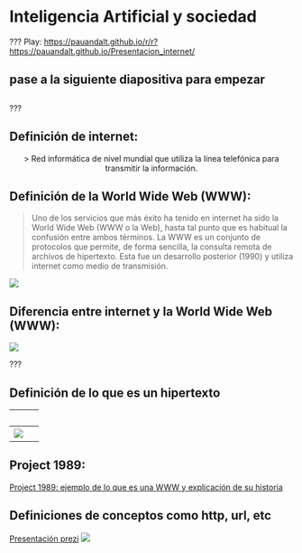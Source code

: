 # Inteligencia Artificial y sociedad
???
Play: https://pauandalt.github.io/r/r?https://pauandalt.github.io/Presentacion_internet/
## pase a la siguiente diapositiva para empezar

## 
???

## Definición de internet:
<p align="center">
> Red informática de nivel mundial que utiliza la línea telefónica para transmitir la información.

## Definición de la World Wide Web (WWW):

> Uno de los servicios que más éxito ha tenido en internet ha sido la World Wide Web (WWW o la Web), hasta tal punto que es habitual la confusión entre ambos términos. La WWW es un conjunto de protocolos que permite, de forma sencilla, la consulta remota de archivos de hipertexto. Esta fue un desarrollo posterior (1990) y utiliza internet como medio de transmisión.

![](https://as01.epimg.net/betech/imagenes/2018/02/27/portada/1519723458_873061_1519723787_noticia_normal.jpg)

## Diferencia entre internet y la World Wide Web (WWW):
![](https://techwelkin.com/wp-content/uploads/2016/12/internet-vs-www-techwelkin.jpg)

???

## Definición de lo que es un **hipertexto**

 &nbsp; | &nbsp; 
--- | --- 
 ![](https://www.media-studies.ca/articles/images/hypertex.gif) | &nbsp; 

## Project 1989: 

[Project 1989: ejemplo de lo que es una WWW y explicación de su historia](https://www.w3.org/History/19921103-hypertext/hypertext/WWW/History.html) 


## Definiciones de conceptos como http, url, etc

[Presentación prezi](https://prezi.com/yy1qvuk2vhtj/que-significan-los-terminos-html-http-tcp-ip-lan-www/)
 ![](https://pauandalt.github.io/Internet_y_sus_plataformas/Explicaci%C3%B3n%20componentes%20b%C3%A1scicas%20de%20la%20web.png)
